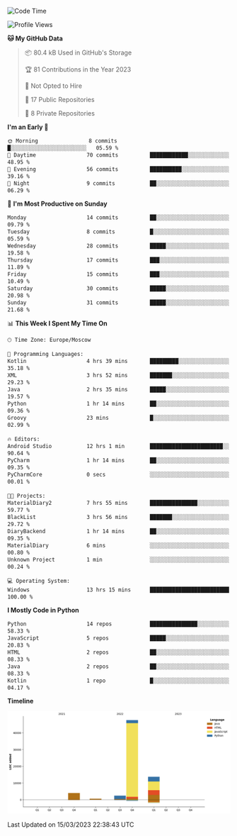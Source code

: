 <!--START_SECTION:waka-->
![Code Time](http://img.shields.io/badge/Code%20Time-48%20hrs%2020%20mins-blue)

![Profile Views](http://img.shields.io/badge/Profile%20Views-0-blue)

**🐱 My GitHub Data** 

> 📦 80.4 kB Used in GitHub's Storage 
 > 
> 🏆 81 Contributions in the Year 2023
 > 
> 🚫 Not Opted to Hire
 > 
> 📜 17 Public Repositories 
 > 
> 🔑 8 Private Repositories 
 > 
**I'm an Early 🐤** 

```text
🌞 Morning                8 commits           █░░░░░░░░░░░░░░░░░░░░░░░░   05.59 % 
🌆 Daytime                70 commits          ████████████░░░░░░░░░░░░░   48.95 % 
🌃 Evening                56 commits          ██████████░░░░░░░░░░░░░░░   39.16 % 
🌙 Night                  9 commits           ██░░░░░░░░░░░░░░░░░░░░░░░   06.29 % 
```
📅 **I'm Most Productive on Sunday** 

```text
Monday                   14 commits          ██░░░░░░░░░░░░░░░░░░░░░░░   09.79 % 
Tuesday                  8 commits           █░░░░░░░░░░░░░░░░░░░░░░░░   05.59 % 
Wednesday                28 commits          █████░░░░░░░░░░░░░░░░░░░░   19.58 % 
Thursday                 17 commits          ███░░░░░░░░░░░░░░░░░░░░░░   11.89 % 
Friday                   15 commits          ███░░░░░░░░░░░░░░░░░░░░░░   10.49 % 
Saturday                 30 commits          █████░░░░░░░░░░░░░░░░░░░░   20.98 % 
Sunday                   31 commits          █████░░░░░░░░░░░░░░░░░░░░   21.68 % 
```


📊 **This Week I Spent My Time On** 

```text
🕑︎ Time Zone: Europe/Moscow

💬 Programming Languages: 
Kotlin                   4 hrs 39 mins       █████████░░░░░░░░░░░░░░░░   35.18 % 
XML                      3 hrs 52 mins       ███████░░░░░░░░░░░░░░░░░░   29.23 % 
Java                     2 hrs 35 mins       █████░░░░░░░░░░░░░░░░░░░░   19.57 % 
Python                   1 hr 14 mins        ██░░░░░░░░░░░░░░░░░░░░░░░   09.36 % 
Groovy                   23 mins             █░░░░░░░░░░░░░░░░░░░░░░░░   02.99 % 

🔥 Editors: 
Android Studio           12 hrs 1 min        ███████████████████████░░   90.64 % 
PyCharm                  1 hr 14 mins        ██░░░░░░░░░░░░░░░░░░░░░░░   09.35 % 
PyCharmCore              0 secs              ░░░░░░░░░░░░░░░░░░░░░░░░░   00.01 % 

🐱‍💻 Projects: 
MaterialDiary2           7 hrs 55 mins       ███████████████░░░░░░░░░░   59.77 % 
BlackList                3 hrs 56 mins       ███████░░░░░░░░░░░░░░░░░░   29.72 % 
DiaryBackend             1 hr 14 mins        ██░░░░░░░░░░░░░░░░░░░░░░░   09.35 % 
MaterialDiary            6 mins              ░░░░░░░░░░░░░░░░░░░░░░░░░   00.80 % 
Unknown Project          1 min               ░░░░░░░░░░░░░░░░░░░░░░░░░   00.24 % 

💻 Operating System: 
Windows                  13 hrs 15 mins      █████████████████████████   100.00 % 
```

**I Mostly Code in Python** 

```text
Python                   14 repos            ███████████████░░░░░░░░░░   58.33 % 
JavaScript               5 repos             █████░░░░░░░░░░░░░░░░░░░░   20.83 % 
HTML                     2 repos             ██░░░░░░░░░░░░░░░░░░░░░░░   08.33 % 
Java                     2 repos             ██░░░░░░░░░░░░░░░░░░░░░░░   08.33 % 
Kotlin                   1 repo              █░░░░░░░░░░░░░░░░░░░░░░░░   04.17 % 
```



**Timeline**

![Lines of Code chart](https://raw.githubusercontent.com/Adlemex/Adlemex/main/assets/bar_graph.png)


 Last Updated on 15/03/2023 22:38:43 UTC
<!--END_SECTION:waka-->
